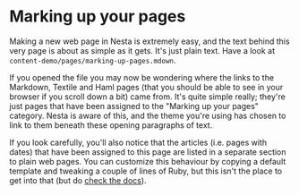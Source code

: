 # Marking up your pages

Making a new web page in Nesta is extremely easy, and the text behind this very page is about as simple as it gets. It's just plain text. Have a look at `content-demo/pages/marking-up-pages.mdown`.

If you opened the file you may now be wondering where the links to the Markdown, Textile and Haml pages (that you should be able to see in your browser if you scroll down a bit) came from. It's quite simple really; they're just pages that have been assigned to the "Marking up your pages" category. Nesta is aware of this, and the theme you're using has chosen to link to them beneath these opening paragraphs of text.

If you look carefully, you'll also notice that the articles (i.e. pages with dates) that have been assigned to this page are listed in a separate section to plain web pages. You can customize this behaviour by copying a default template and tweaking a couple of lines of Ruby, but this isn't the place to get into that (but do [check the docs](http://effectif.com/nesta/design)).
